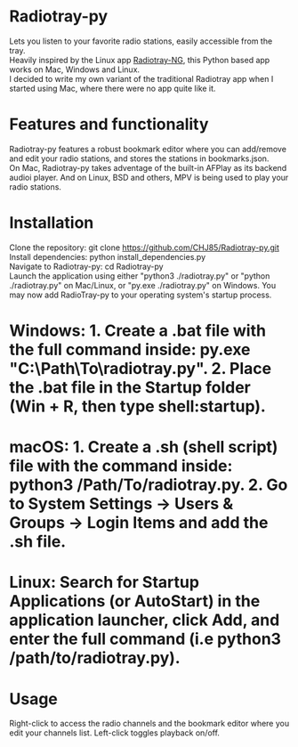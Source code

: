 # Radiotray-py
Lets you listen to your favorite radio stations, easily accessible from the tray.  
Heavily inspired by the Linux app [Radiotray-NG](https://github.com/ebruck/radiotray-ng), this Python based app works on Mac, Windows and Linux.  
I decided to write my own variant of the traditional Radiotray app when I started using Mac, where there were no app quite like it.  

# Features and functionality 
Radiotray-py features a robust bookmark editor where you can add/remove and edit your radio stations, and stores the stations in bookmarks.json.  
On Mac, Radiotray-py takes adventage of the built-in AFPlay as its backend audioi player. And on Linux, BSD and others, MPV is being used to play your radio stations.  

# Installation
Clone the repository: git clone https://github.com/CHJ85/Radiotray-py.git  
Install dependencies: python install_dependencies.py  
Navigate to Radiotray-py: cd Radiotray-py  
Launch the application using either "python3 ./radiotray.py" or "python ./radiotray.py" on Mac/Linux, or "py.exe ./radiotray.py" on Windows.
You may now add RadioTray-py to your operating system's startup process.
# Windows: 1. Create a .bat file with the full command inside: py.exe "C:\Path\To\radiotray.py". 2. Place the .bat file in the Startup folder ($\text{Win + R}$, then type shell:startup).
# macOS: 1. Create a .sh (shell script) file with the command inside: python3 /Path/To/radiotray.py. 2. Go to System Settings $\rightarrow$ Users & Groups $\rightarrow$ Login Items and add the .sh file.
# Linux: Search for Startup Applications (or AutoStart) in the application launcher, click Add, and enter the full command (i.e python3 /path/to/radiotray.py).

# Usage
Right-click to access the radio channels and the bookmark editor where you edit your channels list.
Left-click toggles playback on/off.
